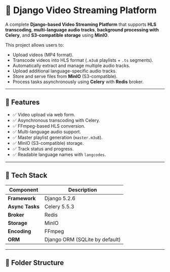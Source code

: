 # 🎥 Django Video Streaming Platform

A complete **Django-based Video Streaming Platform** that supports **HLS transcoding**, **multi-language audio tracks**, **background processing with Celery**, and **S3-compatible storage** using **MinIO**.

This project allows users to:
- Upload videos (MP4 format).
- Transcode videos into HLS format (`.m3u8` playlists + `.ts` segments).
- Automatically extract and manage multiple audio tracks.
- Upload additional language-specific audio tracks.
- Store and serve files from **MinIO** (S3-compatible).
- Process tasks asynchronously using **Celery** with **Redis** broker.

---

## 🚀 Features

- ✅ Video upload via web form.
- ✅ Asynchronous transcoding with Celery.
- ✅ FFmpeg-based HLS conversion.
- ✅ Multi-language audio support.
- ✅ Master playlist generation (`master.m3u8`).
- ✅ MinIO (S3-compatible) storage.
- ✅ Track status and progress.
- ✅ Readable language names with `langcodes`.

---

## 🧱 Tech Stack

| Component | Description |
|-----------|-------------|
| **Framework** | Django 5.2.6 |
| **Async Tasks** | Celery 5.5.3 |
| **Broker** | Redis |
| **Storage** | MinIO |
| **Encoding** | FFmpeg |
| **ORM** | Django ORM (SQLite by default) |

---

## 📁 Folder Structure

